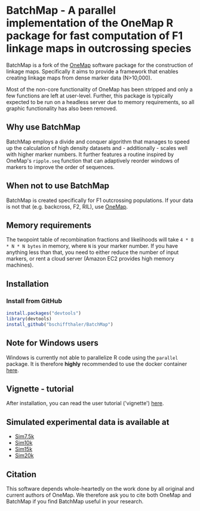 # BatchMap - A parallel implementation of the OneMap R package for fast computation of F1 linkage maps in outcrossing species

BatchMap is a fork of the [OneMap](https://github.com/augusto-garcia/onemap) software package for the construction of linkage maps.
Specifically it aims to provide a framework that enables creating linkage maps from dense marker data (N>10,000).

Most of the non-core functionality of OneMap has been stripped and only a few functions are left at user-level. Further, this package is typically expected to be run on a headless server due to memory requirements, so all graphic functionality has also been removed.

## Why use BatchMap

BatchMap employs a divide and conquer algorithm that manages to speed up the calculation of high density datasets and - additionally - scales well with higher marker numbers. It further features a routine inspired by OneMap's `ripple.seq` function that can adaptively reorder windows of markers to improve the order of sequences.

## When not to use BatchMap

BatchMap is created specifically for F1 outcrossing populations. If your data is not that (e.g. backcross, F2, RIL), use [OneMap](https://github.com/augusto-garcia/onemap).

## Memory requirements

The twopoint table of recombination fractions and likelihoods will take `4 * 8 * N * N bytes` in memory, where `N` is your marker number. If you have anything less than that, you need to either reduce the number of input markers, or rent a cloud server (Amazon EC2 provides high memory machines). 

## Installation
### Install from GitHub

```R
install.packages("devtools")
library(devtools)
install_github("bschiffthaler/BatchMap")
```

## Note for Windows users

Windows is currently not able to parallelize R code using the `parallel` package. It is therefore **highly** recommended to use the docker container [here](https://hub.docker.com/r/bschiffthaler/batchmap/).

## Vignette - tutorial

After installation, you can read the user tutorial ('vignette') [here](https://s3-eu-west-1.amazonaws.com/bschiffthaler/BatchMap.html).

## Simulated experimental data is available at

* [Sim7.5k](https://s3-eu-west-1.amazonaws.com/bschiffthaler/BatchMap_sim_data/sim7.5k.txt)
* [Sim10k](https://s3-eu-west-1.amazonaws.com/bschiffthaler/BatchMap_sim_data/sim10k.txt)
* [Sim15k](https://s3-eu-west-1.amazonaws.com/bschiffthaler/BatchMap_sim_data/sim15k.txt)
* [Sim20k](https://s3-eu-west-1.amazonaws.com/bschiffthaler/BatchMap_sim_data/sim20k.txt)

## Citation

This software depends whole-heartedly on the work done by all original and current authors of OneMap. We therefore ask you to cite both OneMap and BatchMap if you find BatchMap useful in your research.
